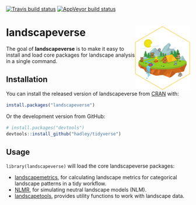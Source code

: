 
<!-- README.md is generated from README.Rmd. Please edit that file -->

[![Travis build
status](https://travis-ci.org/r-spatialecology/landscapeverse.svg?branch=master)](https://travis-ci.org/r-spatialecology/landscapeverse)
[![AppVeyor build
status](https://ci.appveyor.com/api/projects/status/github/r-spatialecology/landscapeverse?branch=master&svg=true)](https://ci.appveyor.com/project/r-spatialecology/landscapeverse)
<!-- [![lifecycle](https://img.shields.io/badge/lifecycle-maturing-blue.svg)](https://www.tidyverse.org/lifecycle/#maturing) -->

# landscapeverse <img src="man/figures/landscapeverse.png" align="right" width="150" />

The goal of **landscapeverse** is to make it easy to install and load
core packages for landscape analysis in a single command.

## Installation

You can install the released version of landscapeverse from
[CRAN](https://CRAN.R-project.org) with:

``` r
install.packages("landscapeverse")
```

Or the development version from GitHub:

``` r
# install.packages("devtools")
devtools::install_github("hadley/tidyverse")
```

## Usage

`library(landscapeverse)` will load the core landscapeverse
    packages:

  - [landscapemetrics](https://r-spatialecology.github.io/landscapemetrics/),
    for calculating landscape metrics for categorical landscape patterns
    in a tidy workflow.
  - [NLMR](https://ropensci.github.io/NLMR/), for simulating neutral
    landscape models (NLM).
  - [landscapetools](https://ropensci.github.io/landscapetools/),
    provides utility functions to work with landscape data.
